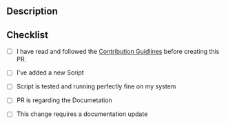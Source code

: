 ## Description

<!-- Please include a summary of the script. Also include relevant motivation, context and use case. List any dependencies that are required for this change -->


## Checklist
<!-- Remove items that do not apply. For completed items, change [ ] to [x]. -->
- [ ] I have read and followed the [Contribution Guidlines](https://github.com/hastagAB/Awesome-Python-Scripts#contribution-guidelines-) before creating this PR.
- [ ] I've added a new Script
- [ ] Script is tested and running perfectly fine on my system
- [ ] PR is regarding the Documetation
- [ ] This change requires a documentation update



